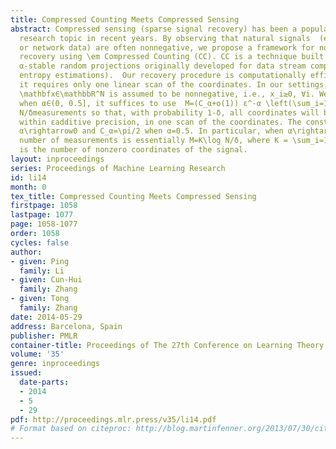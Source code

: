 ```yaml
---
title: Compressed Counting Meets Compressed Sensing
abstract: Compressed sensing (sparse signal recovery) has been a popular and important
  research topic in recent years. By observing that natural signals  (e.g., images
  or network data) are often nonnegative, we propose a framework for nonnegative signal
  recovery using \em Compressed Counting (CC). CC is a technique built on  \em maximally-skewed
  α-stable random projections originally developed for data stream computations (e.g.,
  entropy estimations).  Our recovery procedure is computationally efficient in that
  it requires only one linear scan of the coordinates. In our settings, the signal
  \mathbfx∈\mathbbR^N is assumed to be nonnegative, i.e., x_i≥0, ∀i. We prove that,
  when α∈(0, 0.5], it suffices to use  M=(C_α+o(1)) ε^-α \left(\sum_i=1^N x_i^α\right)\log
  N/δmeasurements so that, with probability 1-δ, all coordinates will be recovered
  within εadditive precision, in one scan of the coordinates. The constant C_α=1 when
  α\rightarrow0 and C_α=\pi/2 when α=0.5. In particular, when α\rightarrow0, the required
  number of measurements is essentially M=K\log N/δ, where K = \sum_i=1^N 1{x_i≠0}
  is the number of nonzero coordinates of the signal.
layout: inproceedings
series: Proceedings of Machine Learning Research
id: li14
month: 0
tex_title: Compressed Counting Meets Compressed Sensing
firstpage: 1058
lastpage: 1077
page: 1058-1077
order: 1058
cycles: false
author:
- given: Ping
  family: Li
- given: Cun-Hui
  family: Zhang
- given: Tong
  family: Zhang
date: 2014-05-29
address: Barcelona, Spain
publisher: PMLR
container-title: Proceedings of The 27th Conference on Learning Theory
volume: '35'
genre: inproceedings
issued:
  date-parts:
  - 2014
  - 5
  - 29
pdf: http://proceedings.mlr.press/v35/li14.pdf
# Format based on citeproc: http://blog.martinfenner.org/2013/07/30/citeproc-yaml-for-bibliographies/
---
```

